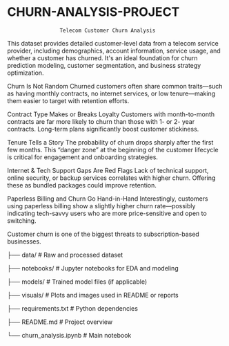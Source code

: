 # CHURN-ANALYSIS-PROJECT
                     Telecom Customer Churn Analysis

This dataset provides detailed customer-level data from a telecom service provider, including demographics, account information, service usage, and whether a customer has churned. It's an ideal foundation for churn prediction modeling, customer segmentation, and business strategy optimization.

Churn Is Not Random
     Churned customers often share common traits—such as having monthly contracts, no internet              services, or low tenure—making them easier to target with retention efforts.

Contract Type Makes or Breaks Loyalty
     Customers with month-to-month contracts are far more likely to churn than those with 1- or 2-         year contracts. Long-term plans significantly boost customer stickiness.

Tenure Tells a Story
     The probability of churn drops sharply after the first few months. This “danger zone” at the          beginning of the customer lifecycle is critical for engagement and onboarding strategies.

Internet & Tech Support Gaps Are Red Flags
     Lack of technical support, online security, or backup services correlates with higher churn.          Offering these as bundled packages could improve retention.     

Paperless Billing and Churn Go Hand-in-Hand
     Interestingly, customers using paperless billing show a slightly higher churn rate—possibly           indicating tech-savvy users who are more price-sensitive and open to switching.

Customer churn is one of the biggest threats to subscription-based businesses.

├── data/                        # Raw and processed dataset

├── notebooks/              # Jupyter notebooks for EDA and modeling

├── models/                 # Trained model files (if applicable)

├── visuals/                # Plots and images used in README or reports

├── requirements.txt        # Python dependencies

├── README.md               # Project overview

└── churn_analysis.ipynb    # Main notebook



